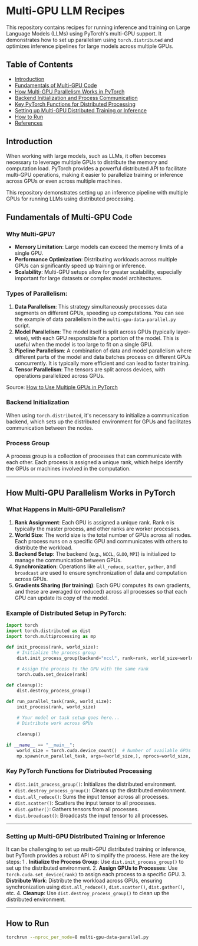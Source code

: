 # Multi-GPU LLM Recipes

This repository contains recipes for running inference and training on Large Language Models (LLMs) using PyTorch's multi-GPU support. It demonstrates how to set up parallelism using `torch.distributed` and optimizes inference pipelines for large models across multiple GPUs.

## Table of Contents
- [Introduction](#introduction)
- [Fundamentals of Multi-GPU Code](#fundamentals-of-multi-gpu-code)
- [How Multi-GPU Parallelism Works in PyTorch](#how-multi-gpu-parallelism-works-in-pytorch)
- [Backend Initialization and Process Communication](#backend-initialization-and-process-communication)
- [Key PyTorch Functions for Distributed Processing](#key-pytorch-functions-for-distributed-processing)
- [Setting up Multi-GPU Distributed Training or Inference](#setting-up-multi-gpu-distributed-training-or-inference)
- [How to Run](#how-to-run)
- [References](#references)

## Introduction

When working with large models, such as LLMs, it often becomes necessary to leverage multiple GPUs to distribute the memory and computation load. PyTorch provides a powerful distributed API to facilitate multi-GPU operations, making it easier to parallelize training or inference across GPUs or even across multiple machines.

This repository demonstrates setting up an inference pipeline with multiple GPUs for running LLMs using distributed processing.

## Fundamentals of Multi-GPU Code

### Why Multi-GPU?
- **Memory Limitation**: Large models can exceed the memory limits of a single GPU.
- **Performance Optimization**: Distributing workloads across multiple GPUs can significantly speed up training or inference.
- **Scalability**: Multi-GPU setups allow for greater scalability, especially important for large datasets or complex model architectures.

### Types of Parallelism:
1. **Data Parallelism**: This strategy simultaneously processes data segments on different GPUs, speeding up computations. You can see the example of data parallelism in the `multi-gpu-data-parallel.py` script.
2. **Model Parallelism**: The model itself is split across GPUs (typically layer-wise), with each GPU responsible for a portion of the model. This is useful when the model is too large to fit on a single GPU.
3. **Pipeline Parallelism**: A combination of data and model parallelism where different parts of the model and data batches process on different GPUs concurrently. It is typically more efficient and can lead to faster training.
4. **Tensor Parallelism**: The tensors are split across devices, with operations parallelized across GPUs.

Source: [How to Use Multiple GPUs in PyTorch](https://saturncloud.io/blog/how-to-use-multiple-gpus-in-pytorch/)

### Backend Initialization
When using `torch.distributed`, it's necessary to initialize a communication backend, which sets up the distributed environment for GPUs and facilitates communication between the nodes.

### Process Group
A process group is a collection of processes that can communicate with each other. Each process is assigned a unique rank, which helps identify the GPUs or machines involved in the computation.

---

## How Multi-GPU Parallelism Works in PyTorch

### What Happens in Multi-GPU Parallelism?

1. **Rank Assignment**: Each GPU is assigned a unique rank. Rank `0` is typically the master process, and other ranks are worker processes.
2. **World Size**: The world size is the total number of GPUs across all nodes. Each process runs on a specific GPU and communicates with others to distribute the workload.
3. **Backend Setup**: The backend (e.g., `NCCL`, `GLOO`, `MPI`) is initialized to manage the communication between GPUs.
4. **Synchronization**: Operations like `all_reduce`, `scatter`, `gather`, and `broadcast` are used to ensure synchronization of data and computation across GPUs.
5. **Gradients Sharing (for training)**: Each GPU computes its own gradients, and these are averaged (or reduced) across all processes so that each GPU can update its copy of the model.

### Example of Distributed Setup in PyTorch:

```python
import torch
import torch.distributed as dist
import torch.multiprocessing as mp

def init_process(rank, world_size):
    # Initialize the process group
    dist.init_process_group(backend="nccl", rank=rank, world_size=world_size)
    
    # Assign the process to the GPU with the same rank
    torch.cuda.set_device(rank)

def cleanup():
    dist.destroy_process_group()

def run_parallel_task(rank, world_size):
    init_process(rank, world_size)
    
    # Your model or task setup goes here...
    # Distribute work across GPUs
    
    cleanup()

if __name__ == "__main__":
    world_size = torch.cuda.device_count()  # Number of available GPUs
    mp.spawn(run_parallel_task, args=(world_size,), nprocs=world_size, join=True)

```

### Key PyTorch Functions for Distributed Processing
- `dist.init_process_group()`: Initializes the distributed environment.
- `dist.destroy_process_group()`: Cleans up the distributed environment.
- `dist.all_reduce()`: Sums the input tensor across all processes.
- `dist.scatter()`: Scatters the input tensor to all processes.
- `dist.gather()`: Gathers tensors from all processes.
- `dist.broadcast()`: Broadcasts the input tensor to all processes.

---
### Setting up Multi-GPU Distributed Training or Inference
It can be challenging to set up multi-GPU distributed training or inference, but PyTorch provides a robust API to simplify the process. Here are the key steps:
1 . **Initialize the Process Group**: Use `dist.init_process_group()` to set up the distributed environment.
2. **Assign GPUs to Processes**: Use `torch.cuda.set_device(rank)` to assign each process to a specific GPU.
3. **Distribute Work**: Distribute the workload across GPUs, ensuring synchronization using `dist.all_reduce()`, `dist.scatter()`, `dist.gather()`, etc.
4. **Cleanup**: Use `dist.destroy_process_group()` to clean up the distributed environment.

---

## How to Run
```bash
torchrun --nproc_per_node=8 multi-gpu-data-parallel.py
```

